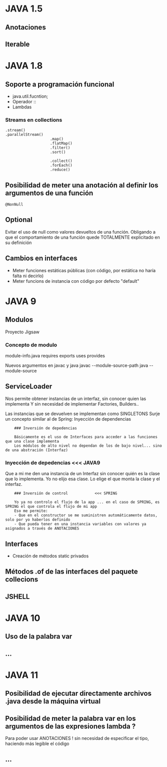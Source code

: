 # JAVA 1.5        

## Anotaciones
## Iterable

# JAVA 1.8

## Soporte a programación funcional

- java.util.fucntion;
- Operador ::
- Lambdas

### Streams en collections
    .stream()
    .parallelStream()
                        .map()
                        .flatMap()
                        .filter()
                        .sort()
                        
                        .collect()
                        .forEach()
                        .reduce()
                        
## Posibilidad de meter una anotación al definir los argumentos de una función
    @NonNull
## Optional

Evitar el uso de null como valores devueltos de una función.
Obligando a que el comportamiento de una función quede TOTALMENTE explicitado en su definición

## Cambios en interfaces

- Meter funciones estáticas públicas (con código, por estática no haría falta ni decirlo)
- Meter funcions de instancia con código por defecto    "default"

# JAVA 9

## Modulos

Proyecto Jigsaw

### Concepto de modulo

module-info.java
    requires
    exports
    uses
    provides

Nuevos argumentos en javac y java
    javac --module-source-path
    java --module-source
    
## ServiceLoader

Nos permite obtener instancias de un interfaz, sin conocer quien las implementa
Y sin necesidad de implementar Factories, Builders..

Las instancias que se devuelven se implementan como SINGLETONS 
Surje un concepto similar al de Spring: Inyección de dependencias
        
        ### Inversión de depedencias
        
        Básicamente es el uso de Interfaces para acceder a las funciones que una clase implementa
        Los módulos de alto nivel no dependan de los de bajo nivel... sino de una abstración (Interfaz)

### Inyección de depedencias        <<< JAVA9

Que a mi me den una instancia de un Interfaz sin conocer quién es la clase que lo implementa.
Yo no elijo esa clase. Lo elige el que monta la clase y el interfaz.
        
        ### Inversión de control            <<< SPRING
        
        Yo ya no controlo el flujo de la app ... en el caso de SPRING, es SPRING el que controla el flujo de mi app
        Eso me permite:
        - Que en el constructor se me suministren automáticamente datos, solo por yo haberlos definido
        - Que pueda tener en una instancia variables con valores ya asignados a través de ANOTACIONES

## Interfaces

- Creación de métodos static privados

## Métodos .of de las interfaces del paquete collecions

## JSHELL

# JAVA 10

## Uso de la palabra var

## ...

# JAVA 11

## Posibilidad de ejecutar directamente archivos .java desde la máquina virtual

## Posibilidad de meter la palabra var en los argumentos de las expresiones lambda ?

Para poder usar ANOTACIONES ! sin necesidad de especificar el tipo, haciendo más legible el código

## ...